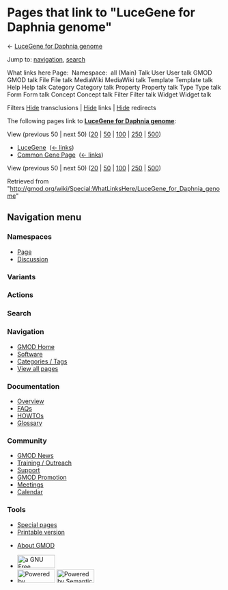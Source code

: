 <div id="mw-page-base" class="noprint">

</div>

<div id="mw-head-base" class="noprint">

</div>

<div id="content" class="mw-body" role="main">

<span id="top"></span>

<div id="mw-js-message" style="display:none;">

</div>



# <span dir="auto">Pages that link to "LuceGene for Daphnia genome"</span>

<div id="bodyContent">

<div id="contentSub">

← [LuceGene for Daphnia
genome](/wiki/LuceGene_for_Daphnia_genome "LuceGene for Daphnia genome")

</div>

<div id="jump-to-nav" class="mw-jump">

Jump to: [navigation](#mw-navigation), [search](#p-search)

</div>

<div id="mw-content-text">

What links here Page:  Namespace:  all (Main) Talk User User talk GMOD
GMOD talk File File talk MediaWiki MediaWiki talk Template Template talk
Help Help talk Category Category talk Property Property talk Type Type
talk Form Form talk Concept Concept talk Filter Filter talk Widget
Widget talk

Filters
[Hide](/mediawiki/index.php?title=Special:WhatLinksHere/LuceGene_for_Daphnia_genome&hidetrans=1 "Special:WhatLinksHere/LuceGene for Daphnia genome")
transclusions \|
[Hide](/mediawiki/index.php?title=Special:WhatLinksHere/LuceGene_for_Daphnia_genome&hidelinks=1 "Special:WhatLinksHere/LuceGene for Daphnia genome")
links \|
[Hide](/mediawiki/index.php?title=Special:WhatLinksHere/LuceGene_for_Daphnia_genome&hideredirs=1 "Special:WhatLinksHere/LuceGene for Daphnia genome")
redirects

The following pages link to **[LuceGene for Daphnia
genome](/wiki/LuceGene_for_Daphnia_genome "LuceGene for Daphnia genome")**:

View (previous 50 \| next 50)
([20](/mediawiki/index.php?title=Special:WhatLinksHere/LuceGene_for_Daphnia_genome&limit=20 "Special:WhatLinksHere/LuceGene for Daphnia genome")
\|
[50](/mediawiki/index.php?title=Special:WhatLinksHere/LuceGene_for_Daphnia_genome&limit=50 "Special:WhatLinksHere/LuceGene for Daphnia genome")
\|
[100](/mediawiki/index.php?title=Special:WhatLinksHere/LuceGene_for_Daphnia_genome&limit=100 "Special:WhatLinksHere/LuceGene for Daphnia genome")
\|
[250](/mediawiki/index.php?title=Special:WhatLinksHere/LuceGene_for_Daphnia_genome&limit=250 "Special:WhatLinksHere/LuceGene for Daphnia genome")
\|
[500](/mediawiki/index.php?title=Special:WhatLinksHere/LuceGene_for_Daphnia_genome&limit=500 "Special:WhatLinksHere/LuceGene for Daphnia genome"))

- [LuceGene](/wiki/LuceGene "LuceGene") ‎
  <span class="mw-whatlinkshere-tools">([←
  links](/mediawiki/index.php?title=Special:WhatLinksHere&target=LuceGene "Special:WhatLinksHere"))</span>
- [Common Gene Page](/wiki/Common_Gene_Page "Common Gene Page") ‎
  <span class="mw-whatlinkshere-tools">([←
  links](/mediawiki/index.php?title=Special:WhatLinksHere&target=Common+Gene+Page "Special:WhatLinksHere"))</span>

View (previous 50 \| next 50)
([20](/mediawiki/index.php?title=Special:WhatLinksHere/LuceGene_for_Daphnia_genome&limit=20 "Special:WhatLinksHere/LuceGene for Daphnia genome")
\|
[50](/mediawiki/index.php?title=Special:WhatLinksHere/LuceGene_for_Daphnia_genome&limit=50 "Special:WhatLinksHere/LuceGene for Daphnia genome")
\|
[100](/mediawiki/index.php?title=Special:WhatLinksHere/LuceGene_for_Daphnia_genome&limit=100 "Special:WhatLinksHere/LuceGene for Daphnia genome")
\|
[250](/mediawiki/index.php?title=Special:WhatLinksHere/LuceGene_for_Daphnia_genome&limit=250 "Special:WhatLinksHere/LuceGene for Daphnia genome")
\|
[500](/mediawiki/index.php?title=Special:WhatLinksHere/LuceGene_for_Daphnia_genome&limit=500 "Special:WhatLinksHere/LuceGene for Daphnia genome"))

</div>

<div class="printfooter">

Retrieved from
"<http://gmod.org/wiki/Special:WhatLinksHere/LuceGene_for_Daphnia_genome>"

</div>

<div id="catlinks" class="catlinks catlinks-allhidden">

</div>

<div class="visualClear">

</div>

</div>

</div>

<div id="mw-navigation">

## Navigation menu

<div id="mw-head">



<div id="left-navigation">

<div id="p-namespaces" class="vectorTabs" role="navigation"
aria-labelledby="p-namespaces-label">

### Namespaces

- <span id="ca-nstab-main"><a href="/wiki/LuceGene_for_Daphnia_genome" accesskey="c"
  title="View the content page [c]">Page</a></span>
- <span id="ca-talk"><a
  href="/mediawiki/index.php?title=Talk:LuceGene_for_Daphnia_genome&amp;action=edit&amp;redlink=1"
  accesskey="t"
  title="Discussion about the content page [t]">Discussion</a></span>

</div>

<div id="p-variants" class="vectorMenu emptyPortlet" role="navigation"
aria-labelledby="p-variants-label">

### 

### Variants[](#)

<div class="menu">

</div>

</div>

</div>

<div id="right-navigation">



<div id="p-cactions" class="vectorMenu emptyPortlet" role="navigation"
aria-labelledby="p-cactions-label">

### Actions[](#)

<div class="menu">

</div>

</div>

<div id="p-search" role="search">

### Search

<div id="simpleSearch">

</div>

</div>

</div>

</div>

<div id="mw-panel">

<div id="p-logo" role="banner">

<a href="/wiki/Main_Page"
style="background-image: url(http://gmod.org/images/GMOD-cogs.png);"
title="Visit the main page"></a>

</div>

<div id="p-Navigation" class="portal" role="navigation"
aria-labelledby="p-Navigation-label">

### Navigation

<div class="body">

- <span id="n-GMOD-Home">[GMOD Home](/wiki/Main_Page)</span>
- <span id="n-Software">[Software](/wiki/GMOD_Components)</span>
- <span id="n-Categories-.2F-Tags">[Categories /
  Tags](/wiki/Categories)</span>
- <span id="n-View-all-pages">[View all
  pages](/wiki/Special:AllPages)</span>

</div>

</div>

<div id="p-Documentation" class="portal" role="navigation"
aria-labelledby="p-Documentation-label">

### Documentation

<div class="body">

- <span id="n-Overview">[Overview](/wiki/Overview)</span>
- <span id="n-FAQs">[FAQs](/wiki/Category:FAQ)</span>
- <span id="n-HOWTOs">[HOWTOs](/wiki/Category:HOWTO)</span>
- <span id="n-Glossary">[Glossary](/wiki/Glossary)</span>

</div>

</div>

<div id="p-Community" class="portal" role="navigation"
aria-labelledby="p-Community-label">

### Community

<div class="body">

- <span id="n-GMOD-News">[GMOD News](/wiki/GMOD_News)</span>
- <span id="n-Training-.2F-Outreach">[Training /
  Outreach](/wiki/Training_and_Outreach)</span>
- <span id="n-Support">[Support](/wiki/Support)</span>
- <span id="n-GMOD-Promotion">[GMOD
  Promotion](/wiki/GMOD_Promotion)</span>
- <span id="n-Meetings">[Meetings](/wiki/Meetings)</span>
- <span id="n-Calendar">[Calendar](/wiki/Calendar)</span>

</div>

</div>

<div id="p-tb" class="portal" role="navigation"
aria-labelledby="p-tb-label">

### Tools

<div class="body">

- <span id="t-specialpages"><a href="/wiki/Special:SpecialPages" accesskey="q"
  title="A list of all special pages [q]">Special pages</a></span>
- <span id="t-print"><a
  href="/mediawiki/index.php?title=Special:WhatLinksHere/LuceGene_for_Daphnia_genome&amp;printable=yes"
  rel="alternate" accesskey="p"
  title="Printable version of this page [p]">Printable version</a></span>

</div>

</div>

</div>

</div>

<div id="footer" role="contentinfo">

- <span id="footer-places-about">[About
  GMOD](/wiki/GMOD:About "GMOD:About")</span>

<!-- -->

- <span id="footer-copyrightico">[<img src="http://www.gnu.org/graphics/gfdl-logo-small.png" width="88"
  height="31" alt="a GNU Free Documentation License" />](http://www.gnu.org/licenses/fdl-1.3.html)</span>
- <span id="footer-poweredbyico">[<img src="/mediawiki/skins/common/images/poweredby_mediawiki_88x31.png"
  width="88" height="31" alt="Powered by MediaWiki" />](//www.mediawiki.org/)
  [<img
  src="/mediawiki/extensions/SemanticMediaWiki/includes/../resources/images/smw_button.png"
  width="88" height="31" alt="Powered by Semantic MediaWiki" />](https://www.semantic-mediawiki.org/wiki/Semantic_MediaWiki)</span>

<div style="clear:both">

</div>

</div>
